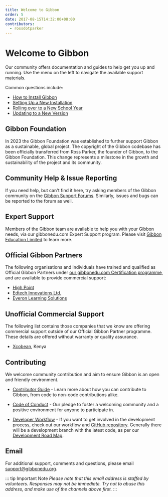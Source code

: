 ```yaml
---
title: Welcome to Gibbon
order: 5
date: 2017-08-15T14:32:00+08:00
contributors:
  - rossdotparker
---
```


# Welcome to Gibbon

Our community offers documentation and guides to help get you up and running. Use the menu on the left to navigate the available support materials.

Common questions include:
- [How to Install Gibbon](installing-gibbon.md)
- [Setting Up a New Installation](<./getting-started/next-steps.md>)
- [Rolling over to a New School Year](<./modules/admin/rollover.md>)
- [Updating to a New Version](<./administration/updating-gibbon.md>)


## Gibbon Foundation

In 2023 the Gibbon Foundation was established to further support Gibbon as a sustainable, global project. The copyright of the Gibbon codebase has been officially transferred from Ross Parker, the founder of Gibbon, to the Gibbon Foundation. This change represents a milestone in the growth and sustainability of the project and its community.
## Community Help & Issue Reporting

If you need help, but can't find it here, try asking members of the Gibbon community on the [Gibbon Support Forums](http://ask.gibbonedu.org/). Similarly, issues and bugs can be reported to the forum as well.

## Expert Support
Members of the Gibbon team are available to help you with your Gibbon needs, via our gibbonedu.com Expert Support program. Please visit [Gibbon Education Limited](https://gibbonedu.com/) to learn more.

## Official Gibbon Partners
The following organisations and individuals have trained and qualified as Official Gibbon Partners under [our gibbonedu.com Certification programme](https://gibbonedu.com/certification.php), and are available to provide commercial support:

- [High Point](https://highpointedu.com)
- [Edtech Innovations Ltd.](https://edtechinno.com)
- [Everon Learning Solutions](https://www.everonlearning.com/)

## Unofficial Commercial Support
The following list contains those companies that we know are offering commercial support outside of our Official Gibbon Partner programme. These details are offered without warranty or quality assurance.

- [Xcobean](https://xcobean.org/), Kenya

## Contributing

We welcome community contribution and aim to ensure Gibbon is an open and friendly environment.

- [Contributor Guide](https://github.com/GibbonEdu/core/blob/main/.github/CONTRIBUTING.md) - Learn more about how you can contribute to Gibbon, from code to non-code contributions alike.

- [Code of Conduct](https://github.com/GibbonEdu/core/blob/main/.github/CODE_OF_CONDUCT.md) - Our pledge to foster a welcoming community and a positive environment for anyone to participate in.

- [Developer Workflow](<./development/getting-started/developer-workflow.md>) - If you want to get involved in the development process, check out our workflow and [GitHub repository](https://github.com/GibbonEdu/core). Generally there will be a development branch with the latest code, as per our [Development Road Map](/gibbon-road-map.md).

## Email

For additional support, comments and questions, please email [support@gibbonedu.org](mailto:support@gibbonedu.org). 

::: tip Important Note
_Please note that this email address is staffed by volunteers. Responses may not be immediate. Try not to abuse this address, and make use of the channels above first._
:::
